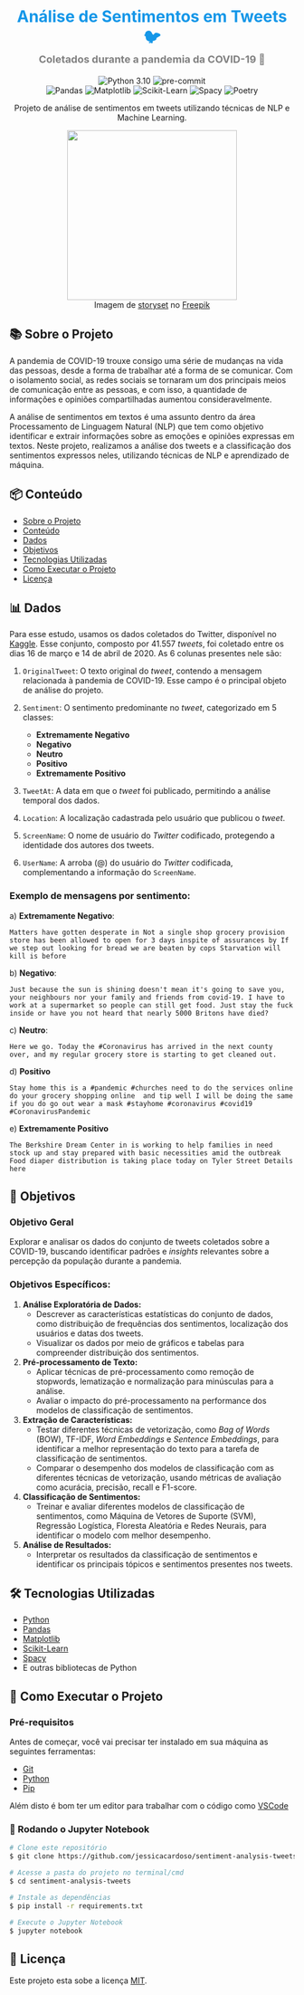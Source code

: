 <div align="center">
<h1 style="color:#1597e8">
    Análise de Sentimentos em Tweets 🐦<br/>
    <span style="font-size:18px; color:gray">Coletados durante a pandemia da COVID-19 🦠</span>
</h1>
</div>
<div align="center">
<!-- python -->
<img src="https://img.shields.io/badge/3.10-%233776AB?style=flat-square&logo=python&logoColor=white&label=Python" alt="Python 3.10">
<!-- pré-commit -->
<img src="https://img.shields.io/badge/pre--commit-%23000000?style=flat-square&logo=pre-commit&logoColor=white" alt="pre-commit">
<br/>
<!-- pandas -->
<img src="https://img.shields.io/badge/-Pandas-150458?style=flat-square&logo=pandas&logoColor=white" alt="Pandas">
<!-- matplotlib -->
<img src="https://img.shields.io/badge/Matplotlib-%23ffffff.svg?style=flat-square&logo=Matplotlib&logoColor=black" alt="Matplotlib">
<!-- sklearn -->
<img src="https://img.shields.io/badge/-Scikit--Learn-F7931E?style=flat-square&logo=scikit-learn&logoColor=white" alt="Scikit-Learn">
<!-- spacy -->
<img src="https://img.shields.io/badge/-Spacy-09A8E3?style=flat-square&logo=spacy&logoColor=white" alt="Spacy">
<!-- poetry -->
<img src="https://img.shields.io/badge/-Poetry-4B32C3?style=flat-square&logo=Poetry&logoColor=white" alt="Poetry">


<p>Projeto de análise de sentimentos em tweets utilizando técnicas de NLP e Machine Learning.</p>
<figure align="center">
<img src="https://img.freepik.com/free-vector/messenger-concept-illustration_114360-860.jpg?w=900&t=st=1709998370~exp=1709998970~hmac=5bf95343bea4785fe16891486268abb6c4047235ac6498f61f0ea412301abdc7" height=300>
<br/>
<figcaption>Imagem de <a href="https://www.freepik.com/free-vector/messenger-concept-illustration_6199003.htm#fromView=search&page=1&position=20&uuid=5d4efd58-f6fd-4d35-8037-4edfc7d04b91">storyset</a> no <a href="https://www.freepik.com/">Freepik</a></figcaption>
<figure>
</div>

## 📚 Sobre o Projeto

A pandemia de COVID-19 trouxe consigo uma série de mudanças na vida das pessoas, desde a forma de trabalhar até a forma de se comunicar. Com o isolamento social, as redes sociais se tornaram um dos principais meios de comunicação entre as pessoas, e com isso, a quantidade de informações e opiniões compartilhadas aumentou consideravelmente.

A análise de sentimentos em textos é uma assunto dentro da área Processamento de Linguagem Natural (NLP) que tem como objetivo identificar e extrair informações sobre as emoções e opiniões expressas em textos. Neste projeto, realizamos a análise dos tweets e a classificação dos sentimentos expressos neles, utilizando técnicas de NLP e aprendizado de máquina.

## 📦 Conteúdo

- [Sobre o Projeto](#-sobre-o-projeto)
- [Conteúdo](#-conteúdo)
- [Dados](#-dados)
- [Objetivos](#-objetivos)
- [Tecnologias Utilizadas](#-tecnologias-utilizadas)
- [Como Executar o Projeto](#-como-executar-o-projeto)
- [Licença](#-licença)

## 📊 Dados

Para esse estudo, usamos os dados coletados do Twitter, disponível no [Kaggle](https://www.kaggle.com/datatattle/covid-19-nlp-text-classification). Esse conjunto, composto por 41.557 *tweets*, foi coletado entre os dias 16 de março e 14 de abril de 2020. As 6 colunas presentes nele são:

1. `OriginalTweet`: O texto original do *tweet*, contendo a mensagem relacionada à pandemia de COVID-19. Esse campo é o principal objeto de análise do projeto.
2. `Sentiment`: O sentimento predominante no *tweet*, categorizado em 5 classes:
   - **Extremamente Negativo**
    - **Negativo**
    - **Neutro**
    - **Positivo**
    - **Extremamente Positivo**

3. `TweetAt`: A data em que o *tweet* foi publicado, permitindo a análise temporal dos dados.
4. `Location`: A localização cadastrada pelo usuário que publicou o *tweet*.
5. `ScreenName`: O nome de usuário do *Twitter* codificado, protegendo a identidade dos autores dos tweets.
6. `UserName`: A arroba (@) do usuário do *Twitter* codificada, complementando a informação do `ScreenName`.

### Exemplo de mensagens por sentimento:

a) **Extremamente Negativo**:
```
Matters have gotten desperate in Not a single shop grocery provision store has been allowed to open for 3 days inspite of assurances by If we step out looking for bread we are beaten by cops Starvation will kill is before
```

b) **Negativo**:
```
Just because the sun is shining doesn't mean it's going to save you, your neighbours nor your family and friends from covid-19. I have to work at a supermarket so people can still get food. Just stay the fuck inside or have you not heard that nearly 5000 Britons have died?
```

c) **Neutro**:
```
Here we go. Today the #Coronavirus has arrived in the next county over, and my regular grocery store is starting to get cleaned out.
```

d) **Positivo**
```
Stay home this is a #pandemic #churches need to do the services online do your grocery shopping online  and tip well I will be doing the same if you do go out wear a mask #stayhome #coronavirus #covid19 #CoronavirusPandemic
```

e) **Extremamente Positivo**
```
The Berkshire Dream Center in is working to help families in need stock up and stay prepared with basic necessities amid the outbreak Food diaper distribution is taking place today on Tyler Street Details here
```

## 🎯 Objetivos
### Objetivo Geral
Explorar e analisar os dados do conjunto de tweets coletados sobre a COVID-19, buscando identificar padrões e *insights* relevantes sobre a percepção da população durante a pandemia.

### Objetivos Específicos:
1. **Análise Exploratória de Dados:**
    - Descrever as características estatísticas do conjunto de dados, como distribuição de frequências dos sentimentos, localização dos usuários e datas dos tweets.
    - Visualizar os dados por meio de gráficos e tabelas para compreender distribuição dos sentimentos.
2. **Pré-processamento de Texto:**
    - Aplicar técnicas de pré-processamento como remoção de stopwords, lematização e normalização para minúsculas para a análise.
    - Avaliar o impacto do pré-processamento na performance dos modelos de classificação de sentimentos.
3. **Extração de Características:**
    - Testar diferentes técnicas de vetorização, como *Bag of Words* (BOW), TF-IDF, *Word Embeddings* e *Sentence Embeddings*, para identificar a melhor representação do texto para a tarefa de classificação de sentimentos.
    - Comparar o desempenho dos modelos de classificação com as diferentes técnicas de vetorização, usando métricas de avaliação como acurácia, precisão, recall e F1-score.
4. **Classificação de Sentimentos:**
   - Treinar e avaliar diferentes modelos de classificação de sentimentos, como Máquina de Vetores de Suporte (SVM), Regressão Logística, Floresta Aleatória e Redes Neurais, para identificar o modelo com melhor desempenho.
5. **Análise de Resultados:**
   - Interpretar os resultados da classificação de sentimentos e identificar os principais tópicos e sentimentos presentes nos tweets.



## 🛠️ Tecnologias Utilizadas

- [Python](https://www.python.org/)
- [Pandas](https://pandas.pydata.org/)
- [Matplotlib](https://matplotlib.org/)
- [Scikit-Learn](https://scikit-learn.org/stable/)
- [Spacy](https://spacy.io/)
- E outras bibliotecas de Python


## 🚀 Como Executar o Projeto

### Pré-requisitos

Antes de começar, você vai precisar ter instalado em sua máquina as seguintes ferramentas:
- [Git](https://git-scm.com/)
- [Python](https://www.python.org/)
- [Pip](https://pypi.org/project/pip/)

Além disto é bom ter um editor para trabalhar com o código como [VSCode](https://code.visualstudio.com/)

### 🧭 Rodando o Jupyter Notebook

```bash
# Clone este repositório
$ git clone https://github.com/jessicacardoso/sentiment-analysis-tweets.git
```
```bash
# Acesse a pasta do projeto no terminal/cmd
$ cd sentiment-analysis-tweets
```
```bash
# Instale as dependências
$ pip install -r requirements.txt
```
```bash
# Execute o Jupyter Notebook
$ jupyter notebook
```

## 📝 Licença

Este projeto esta sobe a licença [MIT](./LICENSE).

